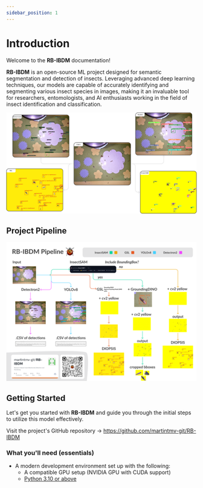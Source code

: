 ```yaml
---
sidebar_position: 1
---
```

# Introduction

Welcome to the **RB-IBDM** documentation!

**RB-IBDM** is an open-source ML project designed for semantic segmentation and detection of insects. Leveraging advanced deep learning techniques, our models are capable of accurately identifying and segmenting various insect species in images, making it an invaluable tool for researchers, entomologists, and AI enthusiasts working in the field of insect identification and classification.

![Introduction](../static/img/demo-rbibdm.png)

## Project Pipeline
![Introduction](../static/img/rb-ibdm-pipeline.webp)

## Getting Started

Let's get you started with **RB-IBDM** and guide you through the initial steps to utilize this model effectively.

Visit the project's GitHub repository → https://github.com/martintmv-git/RB-IBDM

### What you'll need (essentials)

- A modern development environment set up with the following:
  - A compatible GPU setup (NVIDIA GPU with CUDA support)
  - [Python 3.10 or above](https://www.python.org/downloads/)
